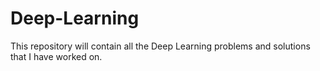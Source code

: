 # Deep-Learning
This repository will contain all the Deep Learning problems and solutions that I have worked on.
